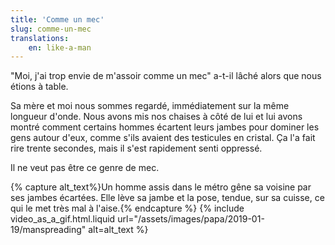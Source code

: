 ```yaml
---
title: 'Comme un mec'
slug: comme-un-mec
translations:
    en: like-a-man
---
```


"Moi, j'ai trop envie de m'assoir comme un mec" a-t-il lâché alors que nous étions à table.

<!-- more -->

Sa mère et moi nous sommes regardé, immédiatement sur la même longueur d'onde. Nous avons mis nos chaises à côté de lui et lui avons montré comment certains hommes écartent leurs jambes pour dominer les gens autour d'eux, comme s'ils avaient des testicules en cristal. Ça l'a fait rire trente secondes, mais il s'est rapidement senti oppressé.

Il ne veut pas être ce genre de mec.

{% capture alt_text%}Un homme assis dans le métro gêne sa voisine par ses jambes écartées. Elle lève sa jambe et la pose, tendue, sur sa cuisse, ce qui le met très mal à l'aise.{% endcapture %} {% include video_as_a_gif.html.liquid
url="/assets/images/papa/2019-01-19/manspreading"
alt=alt_text
%}
